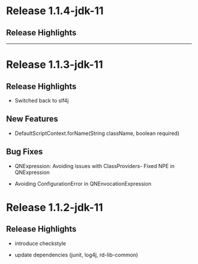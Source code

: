 # Release 1.1.4-jdk-11

## Release Highlights

---

# Release 1.1.3-jdk-11

## Release Highlights

* Switched back to slf4j

## New Features

* DefaultScriptContext.forName(String className, boolean required)

## Bug Fixes

* QNExpression: Avoiding issues with ClassProviders- Fixed NPE in QNExpression

* Avoiding ConfigurationError in QNEnvocationExpression

# Release 1.1.2-jdk-11

## Release Highlights

* introduce checkstyle

* update dependencies (junit, log4j, rd-lib-common)


